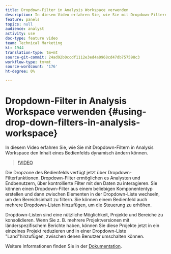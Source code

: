 ```yaml
---
title: Dropdown-Filter in Analysis Workspace verwenden
description: In diesem Video erfahren Sie, wie Sie mit Dropdown-Filtern in Analysis Workspace den Inhalt eines Bedienfelds dynamisch ändern können.
feature: panels
topics: null
audience: analyst
activity: use
doc-type: feature video
team: Technical Marketing
kt: 1944
translation-type: tm+mt
source-git-commit: 24ad92b0ccdf1112e3ed4a0968cd47db757598c3
workflow-type: tm+mt
source-wordcount: '176'
ht-degree: 0%

---
```



# Dropdown-Filter in Analysis Workspace verwenden {#using-drop-down-filters-in-analysis-workspace}

In diesem Video erfahren Sie, wie Sie mit Dropdown-Filtern in Analysis Workspace den Inhalt eines Bedienfelds dynamisch ändern können.

>[!VIDEO](https://video.tv.adobe.com/v/23877/?quality=12)

Die Dropzone des Bedienfelds verfügt jetzt über Dropdown-Filterfunktionen. Dropdown-Filter ermöglichen es Analysten und Endbenutzern, über kontrollierte Filter mit den Daten zu interagieren. Sie können einen Dropdown-Filter aus einem beliebigen Komponententyp erstellen und dann zwischen Elementen in der Dropdown-Liste wechseln, um den Bereichsinhalt zu filtern. Sie können einem Bedienfeld auch mehrere Dropdown-Listen hinzufügen, um die Steuerung zu erhöhen.

Dropdown-Listen sind eine nützliche Möglichkeit, Projekte und Bereiche zu konsolidieren. Wenn Sie z. B. mehrere Projektversionen mit länderspezifischem Berichte haben, können Sie diese Projekte jetzt in ein einzelnes Projekt reduzieren und in einer Dropdown-Liste &quot;Land&quot;hinzufügen, zwischen denen Benutzer umschalten können.

Weitere Informationen finden Sie in der [Dokumentation](https://marketing.adobe.com/resources/help/en_US/analytics/analysis-workspace/panels.html).
